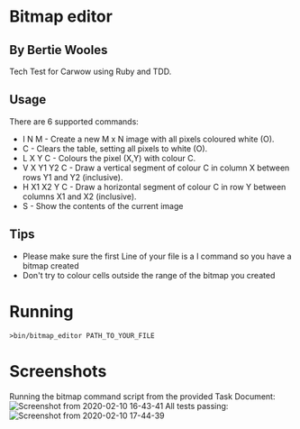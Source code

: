 # Bitmap editor
## By Bertie Wooles

Tech Test for Carwow using Ruby and TDD.

## Usage
There are 6 supported commands:
- I N M - Create a new M x N image with all pixels coloured white (O).
- C - Clears the table, setting all pixels to white (O).
- L X Y C - Colours the pixel (X,Y) with colour C.
- V X Y1 Y2 C - Draw a vertical segment of colour C in column X between rows Y1 and Y2 (inclusive).
- H X1 X2 Y C - Draw a horizontal segment of colour C in row Y between columns X1 and X2 (inclusive).
- S - Show the contents of the current image

## Tips
- Please make sure the first Line of your file is a I command so you have a bitmap created
- Don't try to colour cells outside the range of the bitmap you created

# Running

`>bin/bitmap_editor PATH_TO_YOUR_FILE`


# Screenshots
Running the bitmap command script from the provided Task Document:
![Screenshot from 2020-02-10 16-43-41](https://user-images.githubusercontent.com/26028408/74175528-ece6a800-4c2d-11ea-956f-7720cdb438c2.png)
All tests passing:
![Screenshot from 2020-02-10 17-44-39](https://user-images.githubusercontent.com/26028408/74175859-87df8200-4c2e-11ea-9f9d-25dcb9667952.png)
